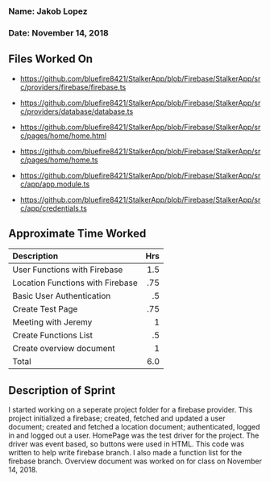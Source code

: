 ### Name: Jakob Lopez
### Date: November 14, 2018

## Files Worked On

- https://github.com/bluefire8421/StalkerApp/blob/Firebase/StalkerApp/src/providers/firebase/firebase.ts
- https://github.com/bluefire8421/StalkerApp/blob/Firebase/StalkerApp/src/providers/database/database.ts

- https://github.com/bluefire8421/StalkerApp/blob/Firebase/StalkerApp/src/pages/home/home.html
- https://github.com/bluefire8421/StalkerApp/blob/Firebase/StalkerApp/src/pages/home/home.ts

- https://github.com/bluefire8421/StalkerApp/blob/Firebase/StalkerApp/src/app/app.module.ts
- https://github.com/bluefire8421/StalkerApp/blob/Firebase/StalkerApp/src/app/credentials.ts


## Approximate Time Worked

| Description                     | Hrs  |
| :------------------------------ | ---: |
| User Functions with Firebase    | 1.5  |
| Location Functions with Firebase| .75  |
| Basic User Authentication       | .5   |
| Create Test Page                | .75  |
| Meeting with Jeremy             | 1    |
| Create Functions List           | .5   |
| Create overview document        | 1    |
| Total                           | 6.0  |

## Description of Sprint

I started working on a seperate project folder for a firebase provider. This project initialized a firebase; created, fetched and updated a user document;
created and fetched a location document; authenticated, logged in and logged out a user. HomePage was the test driver for the project. The
driver was event based, so buttons were used in HTML. This code was written to help write firebase branch. I also made a function list
for the firebase branch. Overview document was worked on for class on November 14, 2018.
